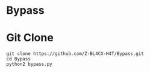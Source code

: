 # Bypass

# Git Clone
```
git clone https://github.com/Z-BL4CX-H4T/Bypass.git
cd Bypass
python2 bypass.py
```
